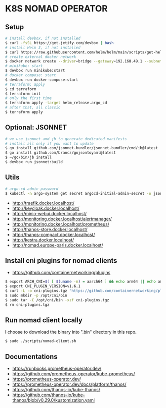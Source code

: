 # K8S NOMAD OPERATOR

## Setup 

```sh
# install devbox, if not installed
$ curl -fsSL https://get.jetify.com/devbox | bash
# install Helm 3, if not installed
$ curl https://raw.githubusercontent.com/helm/helm/main/scripts/get-helm-3 | bash
# create external docker network
$ docker network create --driver=bridge --gateway=192.168.49.1 --subnet=192.168.49.0/24 minikube-network
# minikube: start
$ devbox run minikube:start
# docker compose: start
$ devbox run docker-compose:start
# terraform: apply
$ cd terraform
$ terraform init
# only the first time
$ terraform apply -target helm_release.argo_cd
# after that, all classic
$ terraform apply
```

## Optional: JSONNET

```sh
# we use jsonnet and jb to generate dedicated manifests
# install all only if you want to update
$ go install github.com/jsonnet-bundler/jsonnet-bundler/cmd/jb@latest
$ go install github.com/brancz/gojsontoyaml@latest
$ ~/go/bin/jb install
$ devbox run jsonnet:build
```

## Utils

```sh
# argo-cd admin password
$ kubectl -n argo-system get secret argocd-initial-admin-secret -o jsonpath="{.data.password}" | base64 -d
```

* http://traefik.docker.localhost/
* http://keycloak.docker.localhost/
* http://minio-webui.docker.localhost/
* http://monitoring.docker.localhost/alertmanager/
* http://monitoring.docker.localhost/prometheus/
* http://thanos-store.docker.localhost/
* http://thanos-compact.docker.localhost/
* http://kestra.docker.localhost/
* http://nomad.europe-paris.docker.localhost/

## Install cni plugins for nomad clients

* https://github.com/containernetworking/plugins

```sh
$ export ARCH_CNI=$( [ $(uname -m) = aarch64 ] && echo arm64 || echo amd64)
$ export CNI_PLUGIN_VERSION=v1.6.1
$ curl -L -o cni-plugins.tgz "https://github.com/containernetworking/plugins/releases/download/${CNI_PLUGIN_VERSION}/cni-plugins-linux-${ARCH_CNI}-${CNI_PLUGIN_VERSION}".tgz
$ sudo mkdir -p /opt/cni/bin
$ sudo tar -C /opt/cni/bin -xzf cni-plugins.tgz
$ rm cni-plugins.tgz
```

## Run nomad client locally

I choose to download the binary into ".bin" directory in this repo.

```sh
$ sudo ./scripts/nomad-client.sh
```

## Documentations

* https://runbooks.prometheus-operator.dev/
* https://github.com/prometheus-operator/kube-prometheus/
* https://prometheus-operator.dev/
* https://prometheus-operator.dev/docs/platform/thanos/
* https://github.com/thanos-io/kube-thanos/
* https://github.com/thanos-io/kube-thanos/blob/v0.29.0/kustomization.yaml
